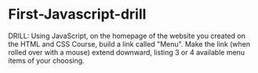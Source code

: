 # First-Javascript-drill
 DRILL: Using JavaScript, on the homepage of the website you created on the HTML and CSS Course, build a link called "Menu".  Make the link (when rolled over with a mouse) extend downward, listing 3 or 4 available menu items of your choosing. 		  
